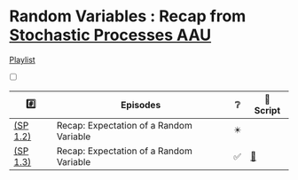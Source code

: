 # Random Variables : Recap from [Stochastic Processes AAU](https://www.youtube.com/@stochasticprocessesaau2739)

[Playlist](https://www.youtube.com/playlist?list=PLSLirkZqOO0n934TIB2KqTN0BCjBjqSLO)

- [ ] [](https://youtu.be/IirzOpvnK3Q?si=PjpSrROQRJ-DYlsT)

|  :hash:                          |  Episodes                              | :grey_question:    | :scroll:  Script |
|----------------------------------|----------------------------------------|--------------------|------------------|
| [(SP 1.2)]()                     | Recap: Expectation of a Random Variable | :eight_pointed_black_star: |
| [(SP 1.3)](expectation.ipynb)    | Recap: Expectation of a Random Variable | :white_check_mark:         | [:scroll:](expectation.ipynb) |

